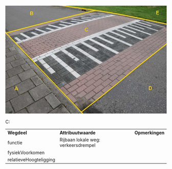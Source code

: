 ![](media/efa67a4ba819d4ed87aa786f4dd447a7027bb850.jpg)

C:

|                        |                                     |                 |
|------------------------|-------------------------------------|-----------------|
| **Wegdeel**            | **Attribuutwaarde**                 | **Opmerkingen** |
| functie                | Rijbaan lokale weg: verkeersdrempel |                 |
| fysiekVoorkomen        |                                     |                 |
| relatieveHoogteligging |                                     |                 |
